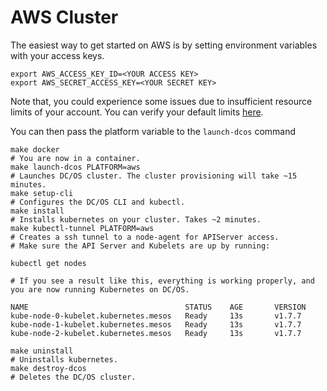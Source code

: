# AWS Cluster

The easiest way to get started on AWS is by setting environment variables with your access keys.

```
export AWS_ACCESS_KEY_ID=<YOUR ACCESS KEY>
export AWS_SECRET_ACCESS_KEY=<YOUR SECRET KEY>
```

Note that, you could experience some issues due to insufficient resource limits of your account. You can verify your default limits [here](http://docs.aws.amazon.com/AWSEC2/latest/UserGuide/ec2-resource-limits.html).

You can then pass the platform variable to the `launch-dcos` command

```
make docker
# You are now in a container.
make launch-dcos PLATFORM=aws
# Launches DC/OS cluster. The cluster provisioning will take ~15 minutes.  
make setup-cli
# Configures the DC/OS CLI and kubectl.
make install
# Installs kubernetes on your cluster. Takes ~2 minutes.
make kubectl-tunnel PLATFORM=aws
# Creates a ssh tunnel to a node-agent for APIServer access.
# Make sure the API Server and Kubelets are up by running:

kubectl get nodes

# If you see a result like this, everything is working properly, and you are now running Kubernetes on DC/OS.

NAME                                   STATUS    AGE       VERSION
kube-node-0-kubelet.kubernetes.mesos   Ready     13s       v1.7.7
kube-node-1-kubelet.kubernetes.mesos   Ready     13s       v1.7.7
kube-node-2-kubelet.kubernetes.mesos   Ready     13s       v1.7.7

make uninstall
# Uninstalls kubernetes.
make destroy-dcos
# Deletes the DC/OS cluster.
```
```
